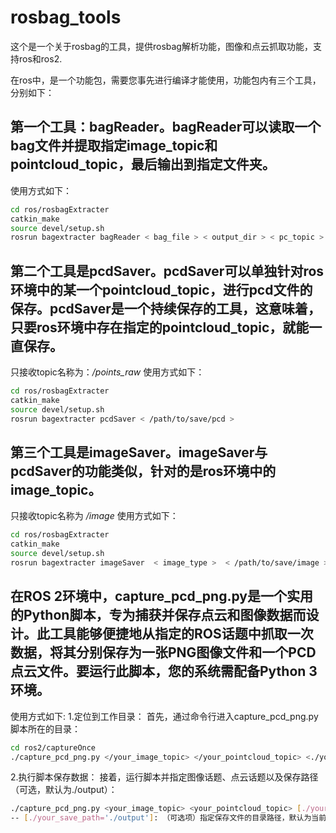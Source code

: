 # rosbag_tools

这个是一个关于rosbag的工具，提供rosbag解析功能，图像和点云抓取功能，支持ros和ros2.

在ros中，是一个功能包，需要您事先进行编译才能使用，功能包内有三个工具，分别如下：

## 第一个工具：bagReader。bagReader可以读取一个bag文件并提取指定image_topic和pointcloud_topic，最后输出到指定文件夹。
使用方式如下：
```bash
cd ros/rosbagExtracter
catkin_make
source devel/setup.sh
rosrun bagextracter bagReader < bag_file > < output_dir > < pc_topic > < img_topic >
```

## 第二个工具是pcdSaver。pcdSaver可以单独针对ros环境中的某一个pointcloud_topic，进行pcd文件的保存。pcdSaver是一个持续保存的工具，这意味着，只要ros环境中存在指定的pointcloud_topic，就能一直保存。
只接收topic名称为：*/points_raw*
使用方式如下：
```bash
cd ros/rosbagExtracter
catkin_make
source devel/setup.sh
rosrun bagextracter pcdSaver < /path/to/save/pcd >
```

## 第三个工具是imageSaver。imageSaver与pcdSaver的功能类似，针对的是ros环境中的image_topic。
只接收topic名称为 */image*
使用方式如下：
```bash
cd ros/rosbagExtracter
catkin_make
source devel/setup.sh
rosrun bagextracter imageSaver  < image_type >  < /path/to/save/image >
```

## 在ROS 2环境中，capture_pcd_png.py是一个实用的Python脚本，专为捕获并保存点云和图像数据而设计。此工具能够便捷地从指定的ROS话题中抓取一次数据，将其分别保存为一张PNG图像文件和一个PCD点云文件。要运行此脚本，您的系统需配备Python 3环境。
使用方式如下:
1.定位到工作目录： 首先，通过命令行进入capture_pcd_png.py脚本所在的目录：
```bash
cd ros2/captureOnce
./capture_pcd_png.py </your_image_topic> </your_pointcloud_topic> <./your_save_path='./output'>
```
2.执行脚本保存数据： 接着，运行脚本并指定图像话题、点云话题以及保存路径（可选，默认为./output）：
```bash
./capture_pcd_png.py <your_image_topic> <your_pointcloud_topic> [./your_save_path='./output']
-- [./your_save_path='./output']: （可选项）指定保存文件的目录路径，默认为当前目录下的output文件夹。
